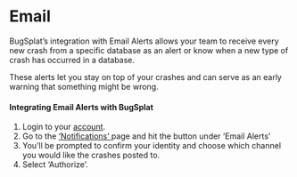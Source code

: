 # Email

BugSplat’s integration with Email Alerts allows your team to receive every new crash from a specific database as an alert or know when a new type of crash has occurred in a database.

These alerts let you stay on top of your crashes and can serve as an early warning that something might be wrong.

#### Integrating Email Alerts with BugSplat <a href="#integrating-email-alerts-with-bugsplat-docs" id="integrating-email-alerts-with-bugsplat-docs"></a>

1. Login to your [account](https://app.bugsplat.com/auth0/login).
2. Go to the [‘Notifications’ ](https://app.bugsplat.com/v2/settings/database/notifications)page and hit the button under ‘Email Alerts’
3. You’ll be prompted to confirm your identity and choose which channel you would like the crashes posted to.
4. Select ‘Authorize’.
